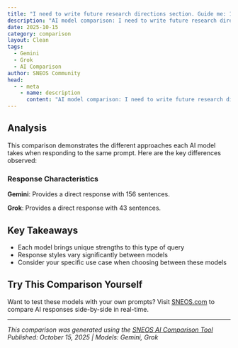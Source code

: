 ```yaml
---
title: "I need to write future research directions section. Guide me: 1) Suggest specific extensions of your work"
description: "AI model comparison: I need to write future research directions section. Guide me: 1) Suggest specific extensions of your..."
date: 2025-10-15
category: comparison
layout: Clean
tags:
  - Gemini
  - Grok
  - AI Comparison
author: SNEOS Community
head:
  - - meta
    - name: description
      content: "AI model comparison: I need to write future research directions section. Guide me: 1) Suggest specific extensions of your work..."
---
```


<ChatComparison
  title="I need to write future research directions section. Guide me: 1) Suggest specific extensions of your work"
  prompt="I need to write future research directions section. Guide me: 1) Suggest specific extensions of your work"
  :responses='{"Gemini": "Writing a compelling \u0022Future Research Directions\u0022 section is crucial. It demonstrates your critical thinking, understanding of the broader field, and ability to identify fruitful avenues for continued scholarly inquiry. It also positions your current work as a stepping stone, not an end in itself.\n\nHere\u0027s a guide with specific extensions and advice:\n\n---\n\n## Guide to Writing Your \u0022Future Research Directions\u0022 Section\n\nThis section should build logically from your discussion, limitations, and conclusions. It\u0027s not just a \u0022wish list\u0022 but a strategic outline of how the field can advance, leveraging or improving upon your current work.\n\n### Key Principles:\n\n1.  **Be Specific:** Vague statements (\u0022more research is needed\u0022) are unhelpful. Detail *what* research, *how*, and *why*.\n2.  **Be Grounded:** Each suggestion should logically follow from your study\u0027s findings, limitations, or unanswered questions.\n3.  **Be Realistic (but Ambitious):** Propose studies that are feasible, even if they require significant resources.\n4.  **Show Impact:** Explain how these future studies would contribute theoretically, methodologically, or practically.\n5.  **Prioritize:** You don\u0027t need to list every single idea. Focus on the most impactful and logical next steps.\n\n---\n\n### Specific Extensions of Your Work (Categorized with Examples)\n\nThink about your study\u0027s core contribution, its limitations, and the broader context of your field. Use these categories to brainstorm specific ideas:\n\n#### 1. Expanding Scope \u0026 Generalizability\n\n*   **What it is:** Applying your current methods or findings to new contexts, populations, or larger scales to see if they hold true.\n*   **Why:** To increase the external validity and applicability of your work.\n*   **Specific Examples:**\n    *   **Different Populations/Demographics:** \u0022Future work could replicate this study in a more diverse population, specifically investigating X in [e.g., elderly populations, adolescents, clinical samples, non-Western cultures] to assess the generalizability of our findings.\u0022\n    *   **Different Settings/Contexts:** \u0022Our findings in a university setting warrant investigation in [e.g., corporate environments, K-12 schools, rural communities, online platforms] to understand contextual variations.\u0022\n    *   **Longitudinal Studies:** \u0022Given the cross-sectional nature of our study, a key future direction involves conducting longitudinal research to track [variable X] over time and establish causal pathways or developmental trajectories.\u0022\n    *   **Larger Sample Sizes:** \u0022While our findings are promising, a larger, more powered sample would allow for more robust statistical analyses and the detection of subtle effects or subgroups.\u0022\n    *   **Cross-Cultural Comparisons:** \u0022Investigating the influence of cultural factors on [your main finding] through a cross-cultural comparative study would provide deeper insights into its universality or cultural specificity.\u0022\n\n#### 2. Deepening Understanding \u0026 Mechanisms\n\n*   **What it is:** Exploring the \u0022why\u0022 and \u0022how\u0022 behind your current findings. Uncovering underlying processes, mediating/moderating factors, or causal relationships.\n*   **Why:** To move beyond correlation to causation, build more robust theoretical models, and understand the nuances of your phenomenon.\n*   **Specific Examples:**\n    *   **Mediating Mechanisms:** \u0022Our study identified a correlation between A and B. Future research should aim to identify potential mediating mechanisms, such as [e.g., cognitive reappraisal strategies, specific physiological markers, social support networks], to explain *how* A influences B.\u0022\n    *   **Moderating Factors:** \u0022Investigating moderating variables, such as [e.g., personality traits, prior experience, socioeconomic status, environmental stressors], would clarify *for whom* and *under what conditions* our observed effect holds strongest.\u0022\n    *   **Qualitative Exploration:** \u0022To complement our quantitative findings, future qualitative studies (e.g., in-depth interviews, focus groups) could explore the lived experiences and perceptions of [participants] regarding [your phenomenon] to provide rich contextual understanding.\u0022\n    *   **Physiological/Neurological Correlates:** \u0022Given the behavioral findings, exploring the underlying neural mechanisms using techniques like [e.g., fMRI, EEG, fNIRS] or physiological measures (e.g., heart rate variability, cortisol levels) would offer a more comprehensive understanding.\u0022\n    *   **Experimental Manipulation:** \u0022To establish causality, future work could employ an experimental design where [variable X] is directly manipulated, allowing us to test its causal impact on [variable Y].\u0022\n\n#### 3. Methodological Improvements \u0026 Innovations\n\n*   **What it is:** Suggesting better ways to measure, analyze, or design studies related to your topic.\n*   **Why:** To overcome current methodological limitations, enhance precision, or open new research avenues.\n*   **Specific Examples:**\n    *   **Advanced Analytical Techniques:** \u0022Applying more sophisticated statistical models, such as [e.g., structural equation modeling, machine learning algorithms, multi-level modeling, network analysis], could uncover more complex relationships or predictive patterns within the data.\u0022\n    *   **Improved Measurement Tools:** \u0022The reliance on self-report measures in our study suggests the need for future research to develop or validate more objective measures of [variable X], such as [e.g., behavioral observations, performance-based tasks, physiological sensors].\u0022\n    *   **Mixed Methods Approaches:** \u0022A mixed-methods approach, combining the quantitative rigor of our study with qualitative insights, could provide a more holistic understanding of [your phenomenon].\u0022\n    *   **Ecological Momentary Assessment (EMA):** \u0022To capture real-time fluctuations and contextual influences, future studies could employ EMA or daily diary methods to track [variable X] in naturalistic settings.\u0022\n    *   **Big Data/Computational Approaches:** \u0022Leveraging large datasets or computational modeling could provide insights into [your phenomenon] that are difficult to discern from smaller-scale studies.\u0022\n\n#### 4. Addressing Limitations Directly\n\n*   **What it is:** Explicitly proposing research that mitigates or overcomes the identified limitations of your current study.\n*   **Why:** To demonstrate self-awareness, improve research quality, and provide clear next steps.\n*   **Specific Examples (tailored to your specific limitations):**\n    *   \u0022While our study provided novel insights, its reliance on a convenience sample limits generalizability. Future research should prioritize recruiting a more representative sample through [e.g., stratified random sampling, national surveys].\u0022\n    *   \u0022The correlational design of this study prevents causal inferences. Future work should adopt experimental or quasi-experimental designs to establish direct causal links between [variables].\u0022\n    *   \u0022Our focus was on [specific aspect], leaving other important factors unexplored. Future research could integrate [e.g., environmental factors, policy contexts, specific demographic variables] into the model.\u0022\n    *   \u0022The relatively short duration of our intervention limits conclusions about long-term effects. A follow-up study assessing sustained impacts over [e.g., 6 months, 1 year] would be invaluable.\u0022\n\n#### 5. Practical Applications \u0026 Policy Implications\n\n*   **What it is:** Translating your findings into real-world applications, interventions, or policy recommendations.\n*   **Why:** To demonstrate the practical relevance and societal impact of your research.\n*   **Specific Examples:**\n    *   **Intervention Development:** \u0022Based on our findings that [X] predicts [Y], future research could focus on designing and testing targeted interventions aimed at [e.g., enhancing X to improve Y, mitigating the negative effects of X].\u0022\n    *   **Program Evaluation:** \u0022Our study suggests [program/policy] is effective; future work could evaluate its implementation fidelity and long-term effectiveness in real-world settings.\u0022\n    *   **Policy Recommendations:** \u0022The implications of our work suggest a need for policy changes concerning [e.g., public health guidelines, educational curricula, environmental regulations]. Future research could model the potential impact of specific policy interventions.\u0022\n    *   **Tool Development:** \u0022Developing and validating practical tools or guidelines for [e.g., practitioners, educators, policymakers] based on our empirical findings would be a valuable next step.\u0022\n\n#### 6. Theoretical Development \u0026 Refinement\n\n*   **What it is:** Using your findings to refine existing theories, propose new theoretical models, or integrate disparate theoretical perspectives.\n*   **Why:** To contribute to the foundational understanding of your field.\n*   **Specific Examples:**\n    *   **Testing Competing Theories:** \u0022Our findings align with [Theory A] but challenge aspects of [Theory B]. Future research could design studies explicitly to test competing predictions derived from these theories.\u0022\n    *   **Extending a Theoretical Model:** \u0022This research provides empirical support for [existing theoretical model]. Future work could extend this model by incorporating [new variable/construct] and testing the expanded framework.\u0022\n    *   **Developing a New Model:** \u0022The novel relationships identified in our study suggest the need for a new theoretical model to comprehensively explain [your phenomenon]. Future work could focus on articulating and testing such a model.\u0022\n    *   **Integrating Disparate Theories:** \u0022Integrating concepts from [Theory X] and [Theory Y] could provide a more holistic understanding of [your phenomenon]. Future research could explore the synergistic effects of these theoretical perspectives.\u0022\n\n---\n\n### Structure of Your Section:\n\n1.  **Opening Statement:** Briefly state the importance of continued research.\n    *   \u0022This study offers valuable insights into [your topic], yet it also opens several promising avenues for future research that could further deepen our understanding and practical impact.\u0022\n    *   \u0022While the current investigation contributes significantly to [your field], several key questions remain unanswered, pointing to critical directions for future scholarly inquiry.\u0022\n\n2.  **Organize by Theme/Priority:** Group similar ideas. Use clear headings or transition phrases.\n    *   \u0022One important direction involves extending the generalizability of these findings...\u0022\n    *   \u0022Beyond expanding the scope, future research should also focus on elucidating the underlying mechanisms...\u0022\n    *   \u0022Methodologically, several improvements could enhance the rigor and precision of future studies...\u0022\n\n3.  **Specific Proposals:** Detail each suggestion using the frameworks above. For each point:\n    *   **State the Idea:** What is the proposed research?\n    *   **Justify:** Why is it important (linking back to your findings, limitations, or the field\u0027s needs)?\n    *   **Suggest Methods (optional but strong):** Briefly mention how it could be done (e.g., \u0022using fMRI,\u0022 \u0022a longitudinal design,\u0022 \u0022qualitative interviews\u0022).\n\n4.  **Concluding Remark (Optional but good):** Reiterate the broader significance.\n    *   \u0022Collectively, these future research directions aim to build upon the foundation laid by this study, contributing to a more comprehensive and impactful understanding of [your topic].\u0022\n    *   \u0022By addressing these questions, future research will not only advance theoretical understanding but also inform the development of more effective [interventions/policies/practices] in [your field].\u0022\n\n---\n\n### Example Phrases to Use:\n\n*   \u0022Future research should therefore aim to...\u0022\n*   \u0022An important next step involves...\u0022\n*   \u0022To address the limitations of [specific limitation], subsequent studies could...\u0022\n*   \u0022Further investigation is warranted to...\u0022\n*   \u0022Building upon these preliminary findings, it would be valuable to...\u0022\n*   \u0022This work opens new avenues for exploring...\u0022\n*   \u0022Future studies could also consider the role of...\u0022\n*   \u0022The implications of these findings suggest the need for...\u0022\n\n---\n\nBy systematically working through these categories and principles, you can construct a robust, insightful, and compelling \u0022Future Research Directions\u0022 section that adds significant value to your research paper.", "Grok": "### Guide to Writing a \u0022Future Research Directions\u0022 Section\n\nWriting this section is crucial for academic papers, theses, or reports. It demonstrates the broader impact of your work, identifies gaps, and proposes actionable next steps. Aim for 200-500 words (depending on the document\u0027s length), keeping it forward-looking, realistic, and tied to your current findings. Structure it with 3-5 key directions, starting with the most logical extensions.\n\n#### 1) Suggest Specific Extensions of Your Work\nExtensions build directly on your research, scaling or refining it without major pivots. Focus on what your results imply but didn\u0027t fully explore. Here\u0027s how to brainstorm and write them:\n\n- **Identify Core Themes from Your Work**: Review your key findings, limitations, and unanswered questions. For example, if your work is on machine learning for image recognition, note areas like dataset biases or real-time applications you didn\u0027t test.\n  \n- **Propose Incremental Improvements**:\n  - **Methodological Enhancements**: Suggest refining your approach. E.g., \u0022Extend the model by incorporating federated learning to handle privacy-sensitive data, building on our current centralized training results.\u0022\n  - **Dataset or Scope Expansion**: Recommend broader applications. E.g., \u0022Apply the algorithm to multimodal data (e.g., combining text and video), extending our image-only experiments to real-world scenarios like autonomous vehicles.\u0022\n  - **Performance Optimization**: Target weaknesses. E.g., \u0022Integrate attention mechanisms to improve accuracy on edge cases, addressing the 15% error rate observed in noisy environments.\u0022\n\n- **Make Them Specific and Feasible**:\n  - Tie to evidence: Reference your results (e.g., \u0022Given the 20% efficiency gain in simulations, future work could validate this in hardware prototypes.\u0022).\n  - Quantify where possible: \u0022Scale the model to datasets 10x larger\u0022 instead of \u0022make it bigger.\u0022\n  - Limit to 2-3 extensions to avoid overwhelming.\n\n- **Sample Paragraph** (adapt to your field):\n  \u0022A natural extension of this study involves adapting the proposed neural architecture for resource-constrained devices, such as mobile sensors, where our current GPU-based implementation achieved 95% accuracy but at high computational cost. By optimizing with quantization techniques, researchers could reduce inference time by up to 50%, enabling deployment in IoT applications. Additionally, incorporating domain adaptation could generalize the model beyond the urban datasets used here, testing robustness in rural or adversarial settings to address the identified geographical biases.\u0022\n\nThis keeps it concrete, showing how your work evolves without overpromising.\n\n#### Additional Tips for the Full Section\n- **Overall Structure**:\n  - Intro sentence: \u0022While this study advances [key contribution], several avenues warrant further investigation.\u0022\n  - Body: 3-5 directions (extensions first, then broader ones like interdisciplinary links or theoretical validations).\n  - Close: \u0022These directions not only build on our findings but also bridge gaps in [field], paving the way for practical innovations.\u0022\n\n- **Tone and Style**: Use speculative language (\u0022could explore,\u0022 \u0022future studies might\u0022). Be optimistic but grounded\u2014avoid hype.\n- **Common Pitfalls to Avoid**: Don\u0027t rehash limitations; focus on opportunities. Ensure proposals are novel (check related work) and ethical (e.g., address biases if relevant).\n- **Tailoring to Your Field**: If it\u0027s STEM, emphasize experiments/models; for social sciences, focus on longitudinal studies or policy implications.\n\nIf you share details about your research topic or field, I can refine these suggestions with more targeted examples!"}' published-date="{DateTime.UtcNow:HH:mm}"
/>

## Analysis

This comparison demonstrates the different approaches each AI model takes when responding to the same prompt. Here are the key differences observed:

### Response Characteristics

**Gemini**: Provides a direct response with 156 sentences. 

**Grok**: Provides a direct response with 43 sentences. 

## Key Takeaways

- Each model brings unique strengths to this type of query
- Response styles vary significantly between models
- Consider your specific use case when choosing between these models

## Try This Comparison Yourself

Want to test these models with your own prompts? Visit [SNEOS.com](https://sneos.com) to compare AI responses side-by-side in real-time.

---

*This comparison was generated using the [SNEOS AI Comparison Tool](https://sneos.com)*
*Published: October 15, 2025 | Models: Gemini, Grok*
